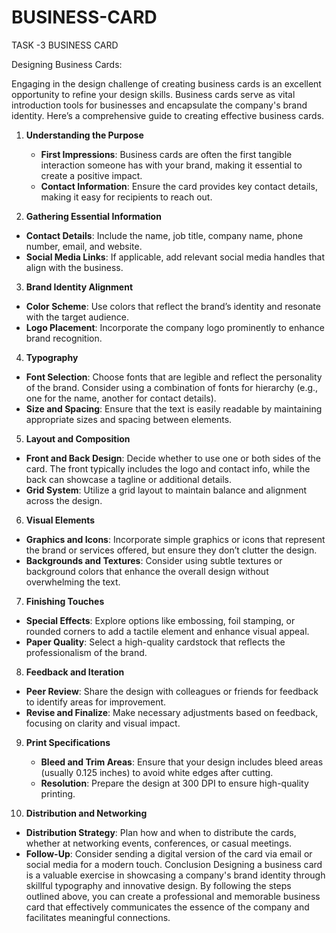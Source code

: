 # BUSINESS-CARD
TASK -3 BUSINESS CARD

 Designing Business Cards: 

Engaging in the design challenge of creating business cards is an excellent opportunity to refine your design skills. Business cards serve as vital introduction tools for businesses and encapsulate the company's brand identity. Here’s a comprehensive guide to creating effective business cards.

1. **Understanding the Purpose**
   - **First Impressions**: Business cards are often the first tangible interaction someone has with your brand, making it essential to create a positive impact.
   - **Contact Information**: Ensure the card provides key contact details, making it easy for recipients to reach out.

 2. **Gathering Essential Information**
   - **Contact Details**: Include the name, job title, company name, phone number, email, and website.
   - **Social Media Links**: If applicable, add relevant social media handles that align with the business.

 3. **Brand Identity Alignment**
   - **Color Scheme**: Use colors that reflect the brand’s identity and resonate with the target audience.
   - **Logo Placement**: Incorporate the company logo prominently to enhance brand recognition.

 4. **Typography**
   - **Font Selection**: Choose fonts that are legible and reflect the personality of the brand. Consider using a combination of fonts for hierarchy (e.g., one for the name, another for contact details).
   - **Size and Spacing**: Ensure that the text is easily readable by maintaining appropriate sizes and spacing between elements.

 5. **Layout and Composition**
   - **Front and Back Design**: Decide whether to use one or both sides of the card. The front typically includes the logo and contact info, while the back can showcase a tagline or additional details.
   - **Grid System**: Utilize a grid layout to maintain balance and alignment across the design.

 6. **Visual Elements**
   - **Graphics and Icons**: Incorporate simple graphics or icons that represent the brand or services offered, but ensure they don’t clutter the design.
   - **Backgrounds and Textures**: Consider using subtle textures or background colors that enhance the overall design without overwhelming the text.

 7. **Finishing Touches**
   - **Special Effects**: Explore options like embossing, foil stamping, or rounded corners to add a tactile element and enhance visual appeal.
   - **Paper Quality**: Select a high-quality cardstock that reflects the professionalism of the brand.

 8. **Feedback and Iteration**
   - **Peer Review**: Share the design with colleagues or friends for feedback to identify areas for improvement.
   - **Revise and Finalize**: Make necessary adjustments based on feedback, focusing on clarity and visual impact.

9. **Print Specifications**
   - **Bleed and Trim Areas**: Ensure that your design includes bleed areas (usually 0.125 inches) to avoid white edges after cutting.
   - **Resolution**: Prepare the design at 300 DPI to ensure high-quality printing.

10. **Distribution and Networking**
   - **Distribution Strategy**: Plan how and when to distribute the cards, whether at networking events, conferences, or casual meetings.
   - **Follow-Up**: Consider sending a digital version of the card via email or social media for a modern touch.
Conclusion
Designing a business card is a valuable exercise in showcasing a company's brand identity through skillful typography and innovative design. By following the steps outlined above, you can create a professional and memorable business card that effectively communicates the essence of the company and facilitates meaningful connections.
